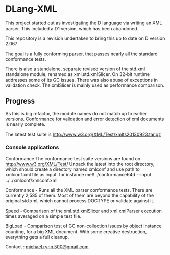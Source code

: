DLang-XML
=========

This project started out as investigating the D language via writing an XML parser. This included a D1 version, which has been abandoned.

This repository is a revision undertaken to bring this up to date on D version 2.067

The goal is a fully conforming parser, that passes nearly all the standard conformance tests.

There is also a standalone, separate revised version of the std.xml standalone module, renamed as xml.std.xmlSlicer.
On 32-bit runtime addresses some of its GC issues. There was also abuse of exceptions in validation check.
The xmlSlicer is mainly used as performance comparison.

Progress
--------
As this is big refactor, the module names do not match up to earlier versions. Conformance for validation and error detection of xml documents is nearly complete.

The latest test suite is http://www.w3.org/XML/Test/xmlts20130923.tar.gz

### Console applications
Conformance The conformance test suite versions are found on http://www.w3.org/XML/Test/
Unpack the latest into the root directory, which should create a directory named xmlconf and use path to xmlconf.xml file as input.
for instance me$ ./conformance64d --input ../../xmlconf/xmlconf.xml

Conformance - Runs all the XML parser conformance tests. There are currently 2,585 of them. Most of them are beyond the capability of the original std.xml, which cannot process DOCTYPE or validate against it.

Speed - Comparison of the xml.std.xmlSlicer and xml.xmlParser execution times averaged on a simple test file.

BigLoad - Comparison test of GC non-collection issues by object instance counting, for a big XML document. With some creative destruction, everything gets a full cleanup.



Contact : michael.rynn.500@gmail.com
